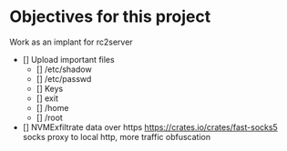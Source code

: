 # Objectives for this project

Work as an implant for rc2server

- [] Upload important files
    - [] /etc/shadow
    - [] /etc/passwd
    - [] Keys
    - [] exit
    - [] /home
    - [] /root
- [] NVMExfiltrate data over https https://crates.io/crates/fast-socks5 socks proxy to local http, more traffic obfuscation
